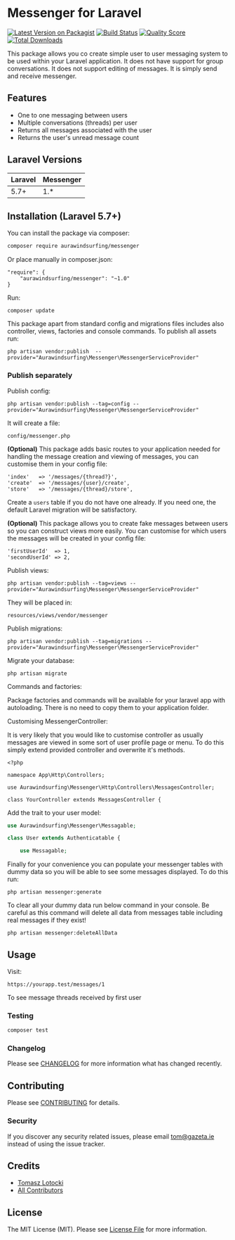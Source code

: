 # Messenger for Laravel

[![Latest Version on Packagist](https://img.shields.io/packagist/v/aurawindsurfing/messenger.svg?style=flat-square)](https://packagist.org/packages/aurawindsurfing/messenger)
[![Build Status](https://img.shields.io/travis/aurawindsurfing/messenger/master.svg?style=flat-square)](https://travis-ci.org/aurawindsurfing/messenger)
[![Quality Score](https://img.shields.io/scrutinizer/g/aurawindsurfing/messenger.svg?style=flat-square)](https://scrutinizer-ci.com/g/aurawindsurfing/messenger)
[![Total Downloads](https://img.shields.io/packagist/dt/aurawindsurfing/messenger.svg?style=flat-square)](https://packagist.org/packages/aurawindsurfing/messenger)

This package allows you co create simple user to user messaging system to be used within your Laravel application. It does not have support for group conversations. It does not support editing of messages. It is simply send and receive messenger.

## Features
* One to one messaging between users
* Multiple conversations (threads) per user
* Returns all messages associated with the user
* Returns the user's unread message count


## Laravel Versions

Laravel | Messenger
--- | ---
5.7+ | 1.*

## Installation (Laravel 5.7+)

You can install the package via composer:

```bash
composer require aurawindsurfing/messenger
```

Or place manually in composer.json:

```
"require": {
    "aurawindsurfing/messenger": "~1.0"
}
```

Run:

```
composer update
```

This package apart from standard config and migrations files includes also controller, views, factories and console commands. To publish all assets run:
```
php artisan vendor:publish  --provider="Aurawindsurfing\Messenger\MessengerServiceProvider"
```

### Publish separately

Publish config:

```
php artisan vendor:publish --tag=config --provider="Aurawindsurfing\Messenger\MessengerServiceProvider"
```
It will create a file:
```
config/messenger.php
```

**(Optional)** This package adds basic routes to your application needed for handling the message creation and viewing of messages, you can customise them in your config file:

```
'index'   => '/messages/{thread?}',
'create'  => '/messages/{user}/create',
'store'   => '/messages/{thread}/store',
```

Create a `users` table if you do not have one already. If you need one, the default Laravel migration will be satisfactory.

**(Optional)** This package allows you to create fake messages between users so you can construct views more easily. You can customise for which users the messages will be created in your config file:

```
'firstUserId'  => 1,
'secondUserId' => 2,
```

Publish views:

```
php artisan vendor:publish --tag=views --provider="Aurawindsurfing\Messenger\MessengerServiceProvider"
```

They will be placed in:
```
resources/views/vendor/messenger
```
    
Publish migrations:

```
php artisan vendor:publish --tag=migrations --provider="Aurawindsurfing\Messenger\MessengerServiceProvider" 
```

Migrate your database:

```
php artisan migrate
```

Commands and factories:

Package factories and commands will be available for your laravel app with autoloading. There is no need to copy them to your application folder.

Customising MessengerController:

It is very likely that you would like to customise controller as usually messages are viewed in some sort of user profile page or menu.
To do this simply extend provided controller and overwrite it's methods.

```
<?php

namespace App\Http\Controllers;

use Aurawindsurfing\Messenger\Http\Controllers\MessagesController;

class YourController extends MessagesController {
```

Add the trait to your user model:

```php
use Aurawindsurfing\Messenger\Messagable;

class User extends Authenticatable {

    use Messagable;

```

Finally for your convenience you can populate your messenger tables with dummy data so you will be able to see some messages displayed. To do this run:
```
php artisan messenger:generate
```
To clear all your dummy data run below command in your console. Be careful as this command will delete all data from messages table including real messages if they exist!
```
php artisan messenger:deleteAllData
```



## Usage

Visit:

```
https://yourapp.test/messages/1
```
To see message threads received by first user

### Testing

``` bash
composer test
```

### Changelog

Please see [CHANGELOG](CHANGELOG.md) for more information what has changed recently.

## Contributing

Please see [CONTRIBUTING](CONTRIBUTING.md) for details.

### Security

If you discover any security related issues, please email tom@gazeta.ie instead of using the issue tracker.

## Credits

- [Tomasz Lotocki](https://github.com/aurawindsurfing)
- [All Contributors](../../contributors)

## License

The MIT License (MIT). Please see [License File](LICENSE.md) for more information.
